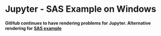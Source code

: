 # Jupyter - SAS Example on Windows
#### GitHub continues to have rendering problems for Jupyter. Alternative rendering for [SAS example](https://nbviewer.jupyter.org/github/precision-sustainable-ag/Examples/blob/master/Jupyter/JupyterSasExample.ipynb "SAS Example")

